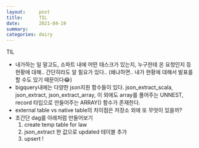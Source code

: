 ```yaml
---
layout:     post
title:      TIL
date:       2021-04-19
summary:    
categories: dairy
---
```

TIL
- 내가하는 일 말고도, 소파트 내에 어떤 태스크가 있는지, 누구한테 온 요청인지 등 현황에 대해.. 간단히라도 알 필요가 있다.. (왜냐하면.. 내가 현황에 대해서 발표를 할 수도 있기 때문이다😂)
- bigquery내에는 다양한 json지원 함수들이 있다.
json_extract_scala, json_extract, json_extract_array,
이 외에도 array를 풀어주는 UNNEST, record 타입으로 만들어주는 ARRAY() 함수가 존재한다.
- external table vs native table의 차이점은 저장소 외에 또 무엇이 있을까?
- 초간단 dag를 아래처럼 만들어보기 
  1. create temp table for law
  2. json_extract 한 값으로 updated 테이블 추가
  3. upsert !